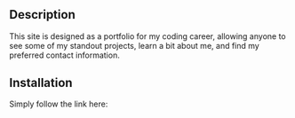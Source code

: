 # <Yoshi Cea Portfolio Page>

## Description

This site is designed as a portfolio for my coding career, allowing anyone to see some of my standout projects, learn a bit about me, and find my preferred contact information.

## Installation

Simply follow the link here: